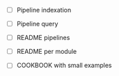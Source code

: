 - [ ] Pipeline indexation
- [ ] Pipeline query
- [ ] README pipelines
- [ ] README per module
- [ ] COOKBOOK with small examples




